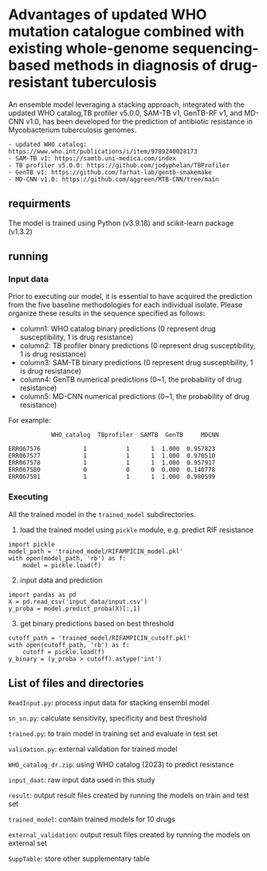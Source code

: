 # Advantages of updated WHO mutation catalogue combined with existing whole-genome sequencing-based methods in diagnosis of drug-resistant tuberculosis

An ensemble model leveraging a stacking approach, integrated with the updated WHO catalog,TB profiler v5.0.0, SAM-TB v1, GenTB-RF v1, and MD-CNN v1.0, has been developed for the prediction of antibiotic resistance in Mycobacterium tuberculosis genomes.

```
- updated WHO catalog: https://www.who.int/publications/i/item/9789240028173
- SAM-TB v1: https://samtb.uni-medica.com/index
- TB profiler v5.0.0: https://github.com/jodyphelan/TBProfiler
- GenTB v1: https://github.com/farhat-lab/gentb-snakemake
- MD-CNN v1.0: https://github.com/aggreen/MTB-CNN/tree/main
```


## requirments
The model is trained using Python (v3.9.18) and scikit-learn package (v1.3.2)


## running
### Input data
Prior to executing our model, it is essential to have acquired the prediction from the five baseline methodologies for each individual isolate. Please organize these results in the sequence specified as follows:

- column1: WHO catalog binary predictions (0 represent drug susceptibility, 1 is drug resistance)
- column2: TB profiler binary predictions (0 represent drug susceptibility, 1 is drug resistance)
- column3: SAM-TB binary predictions (0 represent drug susceptibility, 1 is drug resistance)
- column4: GenTB numerical predictions (0~1, the probability of drug resistance)
- column5: MD-CNN numerical predictions (0~1, the probability of drug resistance)

For example:
```
            WHO_catalog  TBprofiler  SAMTB  GenTB     MDCNN
                                                               
ERR067576            1           1      1  1.000  0.957823
ERR067577            1           1      1  1.000  0.970510
ERR067578            1           1      1  1.000  0.957917
ERR067580            0           0      0  0.000  0.140778
ERR067581            1           1      1  1.000  0.980599
```

### Executing
All the trained model in the `trained_model` subdirectories. 
1. load the trained model using `pickle` module, e.g. predict RIF resistance
```
import pickle
model_path = 'trained_model/RIFAMPICIN_model.pkl'
with open(model_path, 'rb') as f:
    model = pickle.load(f)
```
2. input data and prediction
```
import pandas as pd
X = pd.read_csv('input_data/input.csv')
y_proba = model.predict_proba(X)[:,1]
```
3. get binary predictions based on best threshold
```
cutoff_path = 'trained_model/RIFAMPICIN_cutoff.pkl'
with open(cutoff_path, 'rb') as f:
    cutoff = pickle.load(f)
y_binary = (y_proba > cutoff).astype('int')
```

## List of files and directories
`ReadInput.py`: process input data for stacking ensembl model

`sn_sn.py`: calculate sensitivity, specificity and best threshold

`trained.py`: to train model in training set and evaluate in test set

`validation.py`: external validation for trained model

`WHO_catalog_dr.zip`: using WHO catalog (2023) to predict resistance

`input_daat`: raw input data used in this study

`result`: output result files created by running the models on train and test set

`trained_model`: contain trained models for 10 drugs

`external_validation`: output result files created by running the models on external set

`SuppTable`: store other supplementary table
